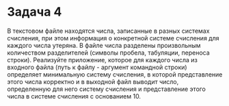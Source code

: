 # Задача 4
В текстовом файле находятся числа, записанные в разных системах счисления, при этом информация о конкретной 
системе счисления для каждого числа утеряна. В файле числа разделены произвольным количеством разделителей 
(символы пробела, табуляции, переноса строки). Реализуйте приложение, которое для каждого числа из входного файла 
(путь к файлу - аргумент командной строки) определяет минимальную систему счисления, в которой представление 
этого числа корректно и в выходной файл выводит число, определенную для него систему счисления и представление 
этого числа в системе счисления с основанием 10.